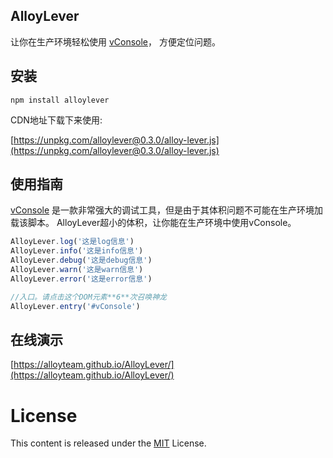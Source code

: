 ﻿## AlloyLever 

让你在生产环境轻松使用 [vConsole](https://github.com/WechatFE/vConsole)， 方便定位问题。

## 安装

```
npm install alloylever
```

CDN地址下载下来使用:


[https://unpkg.com/alloylever@0.3.0/alloy-lever.js](https://unpkg.com/alloylever@0.3.0/alloy-lever.js)


## 使用指南

[vConsole](https://github.com/WechatFE/vConsole) 是一款非常强大的调试工具，但是由于其体积问题不可能在生产环境加载该脚本。
AlloyLever超小的体积，让你能在生产环境中使用vConsole。

```js
AlloyLever.log('这是log信息')
AlloyLever.info('这是info信息')
AlloyLever.debug('这是debug信息')
AlloyLever.warn('这是warn信息')
AlloyLever.error('这是error信息')

//入口。请点击这个DOM元素**6**次召唤神龙
AlloyLever.entry('#vConsole')
```

## 在线演示

[https://alloyteam.github.io/AlloyLever/](https://alloyteam.github.io/AlloyLever/)

# License
This content is released under the [MIT](http://opensource.org/licenses/MIT) License.
